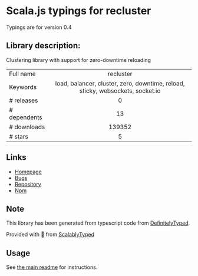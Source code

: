 
# Scala.js typings for recluster

Typings are for version 0.4

## Library description:
Clustering library with support for zero-downtime reloading

|                    |                 |
| ------------------ | :-------------: |
| Full name          | recluster |
| Keywords           | load, balancer, cluster, zero, downtime, reload, sticky, websockets, socket.io |
| # releases         | 0 |
| # dependents       | 13 |
| # downloads        | 139352 |
| # stars            | 5 |

## Links
- [Homepage](https://github.com/doxout/recluster#readme)
- [Bugs](https://github.com/doxout/recluster/issues)
- [Repository](https://github.com/doxout/recluster)
- [Npm](https://www.npmjs.com/package/recluster)
    


## Note
This library has been generated from typescript code from [DefinitelyTyped](https://definitelytyped.org).

Provided with :purple_heart: from [ScalablyTyped](https://github.com/oyvindberg/ScalablyTyped)

## Usage
See [the main readme](../../readme.md) for instructions.


